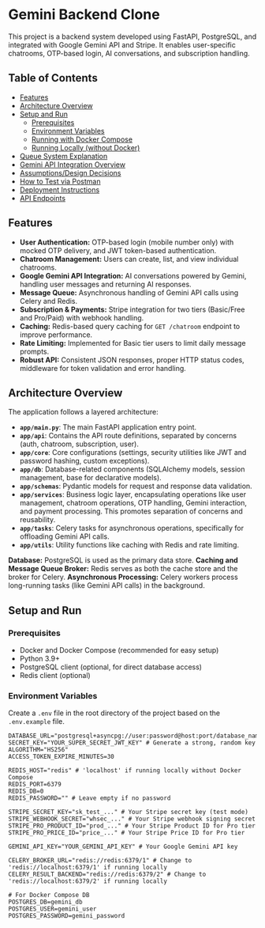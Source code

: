 # Gemini Backend Clone

This project is a backend system developed using FastAPI, PostgreSQL, and integrated with Google Gemini API and Stripe. It enables user-specific chatrooms, OTP-based login, AI conversations, and subscription handling.

## Table of Contents

- [Features](#features)
- [Architecture Overview](#architecture-overview)
- [Setup and Run](#setup-and-run)
  - [Prerequisites](#prerequisites)
  - [Environment Variables](#environment-variables)
  - [Running with Docker Compose](#running-with-docker-compose)
  - [Running Locally (without Docker)](#running-locally-without-docker)
- [Queue System Explanation](#queue-system-explanation)
- [Gemini API Integration Overview](#gemini-api-integration-overview)
- [Assumptions/Design Decisions](#assumptionsdesign-decisions)
- [How to Test via Postman](#how-to-test-via-postman)
- [Deployment Instructions](#deployment-instructions)
- [API Endpoints](#api-endpoints)

## Features

- **User Authentication:** OTP-based login (mobile number only) with mocked OTP delivery, and JWT token-based authentication.
- **Chatroom Management:** Users can create, list, and view individual chatrooms.
- **Google Gemini API Integration:** AI conversations powered by Gemini, handling user messages and returning AI responses.
- **Message Queue:** Asynchronous handling of Gemini API calls using Celery and Redis.
- **Subscription & Payments:** Stripe integration for two tiers (Basic/Free and Pro/Paid) with webhook handling.
- **Caching:** Redis-based query caching for `GET /chatroom` endpoint to improve performance.
- **Rate Limiting:** Implemented for Basic tier users to limit daily message prompts.
- **Robust API:** Consistent JSON responses, proper HTTP status codes, middleware for token validation and error handling.

## Architecture Overview

The application follows a layered architecture:

- **`app/main.py`**: The main FastAPI application entry point.
- **`app/api`**: Contains the API route definitions, separated by concerns (auth, chatroom, subscription, user).
- **`app/core`**: Core configurations (settings, security utilities like JWT and password hashing, custom exceptions).
- **`app/db`**: Database-related components (SQLAlchemy models, session management, base for declarative models).
- **`app/schemas`**: Pydantic models for request and response data validation.
- **`app/services`**: Business logic layer, encapsulating operations like user management, chatroom operations, OTP handling, Gemini interaction, and payment processing. This promotes separation of concerns and reusability.
- **`app/tasks`**: Celery tasks for asynchronous operations, specifically for offloading Gemini API calls.
- **`app/utils`**: Utility functions like caching with Redis and rate limiting.

**Database:** PostgreSQL is used as the primary data store.
**Caching and Message Queue Broker:** Redis serves as both the cache store and the broker for Celery.
**Asynchronous Processing:** Celery workers process long-running tasks (like Gemini API calls) in the background.

## Setup and Run

### Prerequisites

- Docker and Docker Compose (recommended for easy setup)
- Python 3.9+
- PostgreSQL client (optional, for direct database access)
- Redis client (optional)

### Environment Variables

Create a `.env` file in the root directory of the project based on the `.env.example` file.

```dotenv
DATABASE_URL="postgresql+asyncpg://user:password@host:port/database_name"
SECRET_KEY="YOUR_SUPER_SECRET_JWT_KEY" # Generate a strong, random key
ALGORITHM="HS256"
ACCESS_TOKEN_EXPIRE_MINUTES=30

REDIS_HOST="redis" # 'localhost' if running locally without Docker Compose
REDIS_PORT=6379
REDIS_DB=0
REDIS_PASSWORD="" # Leave empty if no password

STRIPE_SECRET_KEY="sk_test_..." # Your Stripe secret key (test mode)
STRIPE_WEBHOOK_SECRET="whsec_..." # Your Stripe webhook signing secret
STRIPE_PRO_PRODUCT_ID="prod_..." # Your Stripe Product ID for Pro tier
STRIPE_PRO_PRICE_ID="price_..." # Your Stripe Price ID for Pro tier

GEMINI_API_KEY="YOUR_GEMINI_API_KEY" # Your Google Gemini API key

CELERY_BROKER_URL="redis://redis:6379/1" # Change to 'redis://localhost:6379/1' if running locally
CELERY_RESULT_BACKEND="redis://redis:6379/2" # Change to 'redis://localhost:6379/2' if running locally

# For Docker Compose DB
POSTGRES_DB=gemini_db
POSTGRES_USER=gemini_user
POSTGRES_PASSWORD=gemini_password